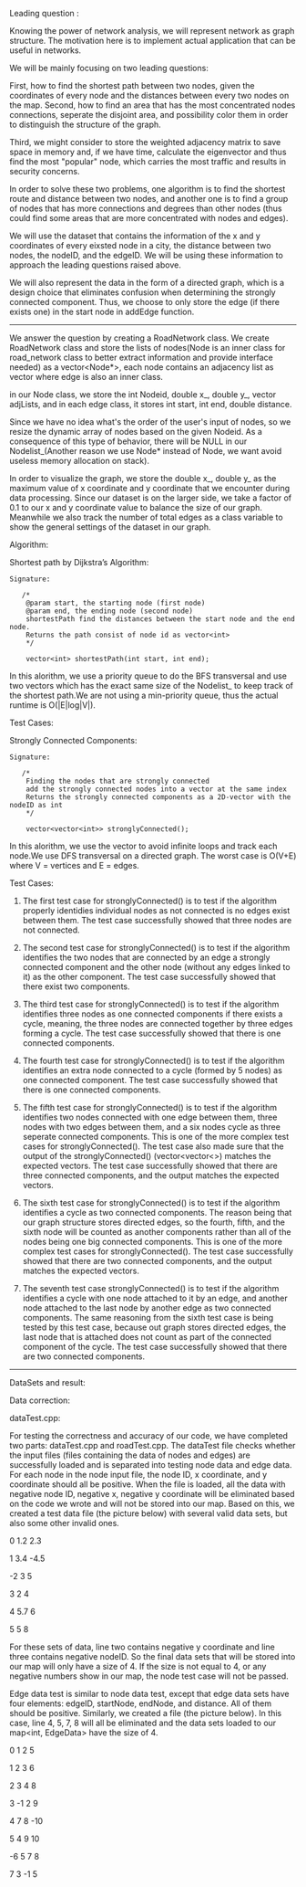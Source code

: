 Leading question :

Knowing the power of network analysis, we will represent network as graph structure. The motivation here is to implement actual application that can be useful in networks.

We will be mainly focusing on two leading questions:

First, how to find the shortest path between two nodes, given the coordinates of every node and the distances between every two nodes on the map.
Second, how to find an area that has the most concentrated nodes connections, seperate the disjoint area, and possibility color them in order to distinguish the structure of the graph.

Third, we might consider to store the weighted adjacency matrix to save space in memory and, if we have time, calculate the eigenvector and thus find the most "popular" node, which carries the most traffic and results in security concerns.

In order to solve these two problems, one algorithm is to find the shortest route and distance between two nodes, and another one is to find a group of nodes that has more connections and degrees than other nodes (thus could find some areas that are more concentrated with nodes and edges).

We will use the dataset that contains the information of the x and y coordinates of every eixsted node in a city, the distance between two nodes, the nodeID, and the edgeID. We will be using these information to approach the leading questions raised above.

We will also represent the data in the form of a directed graph, which is a design choice that eliminates confusion when determining the strongly connected component. Thus, we choose to only store the edge (if there exists one) in the start node in addEdge function. 

--------------------------------------------------------------------------------------------------------------------------------------------------------------------

We answer the question by creating a RoadNetwork class.
We create  RoadNetwork class and store the lists of nodes(Node is an inner class for road_network class to better extract information and provide interface needed) as a vector<Node*>, each node contains an adjacency list as vector<Edge> where edge is also an inner class.
  

in our Node class, we store the int Nodeid, double x_, double y_, vector<edge> adjLists, and in each edge class, it stores int start, int end, double distance.

Since we have no idea what's the order of the user's input of nodes, so we resize the dynamic array of nodes based on the given Nodeid. As a consequence of this type of behavior, there will be NULL in our Nodelist_(Another reason we use Node* instead of Node, we want avoid useless memory allocation on stack).
 
In order to visualize the graph, we store the double x_, double y_ as the maximum value of x coordinate and y coordinate that we encounter during data processing. Since our dataset is on the larger side, we take a factor of 0.1 to our x and y coordinate value to balance the size of our graph. Meanwhile we also track the number of total edges as a class variable to show the general settings of the dataset in our graph.

Algorithm:

Shortest path by Dijkstra’s Algorithm:
  
    Signature:

       /*
        @param start, the starting node (first node)
        @param end, the ending node (second node)
        shortestPath find the distances between the start node and the end node.
        Returns the path consist of node id as vector<int>
        */
  
        vector<int> shortestPath(int start, int end);
  
In this alorithm, we use a priority queue to do the BFS transversal and use two vectors which has the exact same size of the Nodelist_ to keep track of the shortest path.We are not using a min-priority queue, thus the actual runtime is O(|E|log|V|).
  

Test Cases:

  

Strongly Connected Components:
  
    Signature:

       /*
        Finding the nodes that are strongly connected
        add the strongly connected nodes into a vector at the same index
        Returns the strongly connected components as a 2D-vector with the nodeID as int
        */
  
        vector<vector<int>> stronglyConnected();
  
In this alorithm, we use the vector<visited> to avoid infinite loops and track each node.We use DFS transversal on a directed graph.
The worst case is O(V+E) where V = vertices and E = edges.


Test Cases:

1. The first test case for stronglyConnected() is to test if the algorithm properly identidies individual nodes   as not connected is no edges exist between them. The test case successfully showed that three nodes are not connected.

2. The second test case for stronglyConnected() is to test if the algorithm identifies the two nodes that are connected by an edge a strongly connected component and the other node (without any edges linked to it) as the other component. The test case successfully showed that there exist two components.

3. The third test case for stronglyConnected() is to test if the algorithm identifies three nodes as one connected components if there exists a cycle, meaning, the three nodes are connected together by three edges forming a cycle. The test case successfully showed that there is one connected components.

4. The fourth test case for stronglyConnected() is to test if the algorithm identifies an extra node connected to a cycle (formed by 5 nodes) as one connected component. The test case successfully showed that there is one connected components.

5. The fifth test case for stronglyConnected() is to test if the algorithm identifies two nodes connected with one edge between them, three nodes with two edges between them, and a six nodes cycle as three seperate connected components. This is one of the more complex test cases for stronglyConnected(). The test case also made sure that the output of the stronglyConnected() (vector<vector<<int>>) matches the expected vectors. The test case successfully showed that there are three connected components, and the output matches the expected vectors. 


6. The sixth test case for stronglyConnected() is to test if the algorithm identifies a cycle as two connected components. The reason being that our graph structure stores directed edges, so the fourth, fifth, and the sixth node will be counted as another components rather than all of the nodes being one big connected components. This is one of the more complex test cases for stronglyConnected(). The test case successfully showed that there are two connected components, and the output matches the expected vectors. 

7. The seventh test case stronglyConnected() is to test if the algorithm identifies a cycle with one node attached to it by an edge, and another node attached to the last node by another edge as two connected components. The same reasoning from the sixth test case is being tested by this test case, because out graph stores directed edges, the last node that is attached does not count as part of the connected component of the cycle. The test case successfully showed that there are two connected components.
  

  
--------------------------------------------------------------------------------------------------------------------------------------------------------------------
  
  DataSets and result:
 
 Data correction:
  
   dataTest.cpp:
  
For testing the correctness and accuracy of our code, we have completed two parts: dataTest.cpp and roadTest.cpp. The dataTest file checks whether the input files (files containing the data of nodes and edges) are successfully loaded and is separated into testing node data and edge data. For each node in the node input file, the node ID, x coordinate, and y coordinate should all be positive. When the file is loaded, all the data with negative node ID, negative x, negative y coordinate will be eliminated based on the code we wrote and will not be stored into our map<int Coordinate>. Based on this, we created a test data file (the picture below) with several valid data sets, but also some other invalid ones.
  
  0 1.2 2.3
  
  1 3.4 -4.5
  
  -2 3 5
  
  3 2 4
  
  4 5.7 6
  
  5 5 8
  
For these sets of data, line two contains negative y coordinate and line three contains negative nodeID. So the final data sets that will be stored into our map<int Coordinate> will only have a size of 4. If the size is not equal to 4, or any negative numbers show in our map, the node test case will not be passed.

Edge data test is similar to node data test, except that edge data sets have four elements: edgeID, startNode, endNode, and distance. All of them should be positive. Similarly, we created a file (the picture below). In this case, line 4, 5, 7, 8 will all be eliminated and the data sets loaded to our map<int, EdgeData> have the size of 4.
  
  0 1 2 5
  
  1 2 3 6
  
  2 3 4 8
  
  3 -1 2 9
  
  4 7 8 -10
  
  5 4 9 10
  
  -6 5 7 8
  
  7 3 -1 5


  


